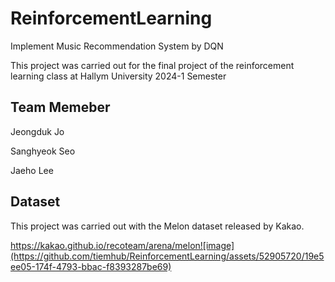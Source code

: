# ReinforcementLearning
 Implement Music Recommendation System by DQN
 
 This project was carried out for the final project of the reinforcement learning class at Hallym University 2024-1 Semester 

## Team Memeber
 Jeongduk Jo
 
 Sanghyeok Seo
 
 Jaeho Lee

## Dataset
 This project was carried out with the Melon dataset released by Kakao.
 
 https://kakao.github.io/recoteam/arena/melon![image](https://github.com/tiemhub/ReinforcementLearning/assets/52905720/19e5ee05-174f-4793-bbac-f8393287be69)
